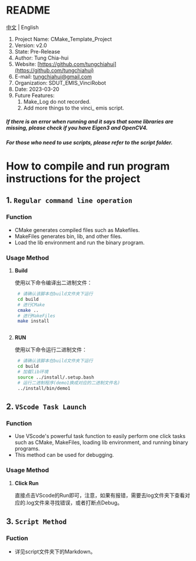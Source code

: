# README

[中文](README-zh_CN.md) | English

1. Project Name: CMake_Template_Project
2. Version: v2.0
3. State: Pre-Release
4. Author: Tung Chia-hui
5. Website: [https://github.com/tungchiahui](https://github.com/tungchiahui)
6. E-mail: tungchiahui@gmail.com
7. Organization: SDUT_EMIS_VinciRobot
8. Date: 2023-03-20
9. Future Features: 
    1. Make_Log do not recorded.
    2. Add more things to the vinci_ emis script.


##### If there is an error when running and it says that some libraries are missing, please check if you have Eigen3 and OpenCV4.
##### For those who need to use scripts, please refer to the script folder.


# How to compile and run program instructions for the project


## 1. `Regular command line operation`

### Function

- CMake generates compiled files such as Makefiles.
- MakeFiles generates bin, lib, and other files.
- Load the lib environment and run the binary program.

### Usage Method

1. **Build**

   使用以下命令编译出二进制文件：

   ```bash
    # 请确认该脚本在build文件夹下运行
    cd build
    # 进行CMake
    cmake ..
    # 进行MakeFiles
    make install



2. **RUN**

   使用以下命令运行二进制文件：

   ```bash
    # 请确认该脚本在build文件夹下运行
    cd build
    # 加载lib环境
    source ../install/.setup.bash
    # 运行二进制程序(demo1换成对应的二进制文件名)
    ../install/bin/demo1

## 2. `VScode Task Launch`

### Function

- Use VScode's powerful task function to easily perform one click tasks such as CMake, MakeFiles, loading lib environment, and running binary programs.
- This method can be used for debugging.

### Usage Method

1. **Click Run**

   直接点击VScode的Run即可，注意，如果有报错，需要去log文件夹下查看对应的.log文件来寻找错误，或者打断点Debug。


## 3. `Script Method`

### Fuction

- 详见script文件夹下的Markdown。